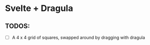 # Svelte + Dragula

## TODOS:

- [ ] A 4 x 4 grid of squares, swapped around by dragging with dragula
